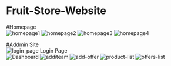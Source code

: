 # Fruit-Store-Website
#Homepage <br>
![homepage1](https://user-images.githubusercontent.com/68014307/103394009-eade4e00-4b4b-11eb-94a3-a9d5787cc604.jpg)
![homepage2](https://user-images.githubusercontent.com/68014307/103394014-efa30200-4b4b-11eb-84e3-4a21cf88b341.jpg)
![homepage3](https://user-images.githubusercontent.com/68014307/103394020-f5004c80-4b4b-11eb-90cd-b2863f92d696.jpg)
![homepage4](https://user-images.githubusercontent.com/68014307/103394024-f893d380-4b4b-11eb-95e6-def8ba2e8ba4.jpg)


#Addmin Site <br>
![login_page](https://user-images.githubusercontent.com/68014307/103394770-7c4fbf00-4b50-11eb-82c8-9ce355cd3fc2.JPG)
Login Page<br>
![Dashboard](https://user-images.githubusercontent.com/68014307/103394774-81ad0980-4b50-11eb-939e-604a872c8822.JPG)
![additeam](https://user-images.githubusercontent.com/68014307/103394775-85409080-4b50-11eb-85c8-83bafa526248.JPG)
![add-offer](https://user-images.githubusercontent.com/68014307/103394778-87a2ea80-4b50-11eb-8f9e-b5a99f1cf2b0.JPG)
![product-list](https://user-images.githubusercontent.com/68014307/103394782-8a054480-4b50-11eb-91fb-a363e48144cb.JPG)
![offers-list](https://user-images.githubusercontent.com/68014307/103394783-8d003500-4b50-11eb-9885-21612045fe5f.JPG)


